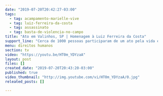 ```yaml
---
date: "2019-07-20T20:42:27-03:00"
tags:
  - tag: acampamento-marielle-vive
  - tag: luiz-ferreira-da-costa
  - tag: assassinato
  - tag: basta-de-violencia-no-campo
title: "Ato em Valinhos, SP | Homenagem à Luiz Ferreira da Costa"
support_line: "Cerca de 1000 pessoas participaram de um ato pela vida e pela Reforma Agrária,"
menu: direitos humanos
section: tv
video: "https://youtu.be/HT0m_YDYzaA"
layout: post
files: []
created_date: "2019-07-20T20:43:20-03:00"
published: true
video_thumbnail: "http://img.youtube.com/vi/HT0m_YDYzaA/0.jpg"
releated_posts: []

---
```

